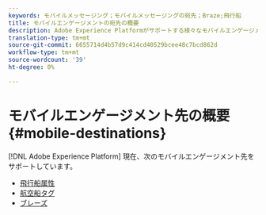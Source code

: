 ```yaml
---
keywords: モバイルメッセージング；モバイルメッセージングの宛先；Braze;飛行船
title: モバイルエンゲージメントの宛先の概要
description: Adobe Experience Platformがサポートする様々なモバイルエンゲージメント先について説明します。
translation-type: tm+mt
source-git-commit: 6655714d4b57d9c414cd40529bcee48c7bcd862d
workflow-type: tm+mt
source-wordcount: '39'
ht-degree: 0%

---
```



# モバイルエンゲージメント先の概要{#mobile-destinations}

[!DNL Adobe Experience Platform] 現在、次のモバイルエンゲージメント先をサポートしています。

* [飛行船属性](./airship-attributes.md)
* [航空船タグ](./airship-tags.md)
* [ブレーズ](./braze.md)